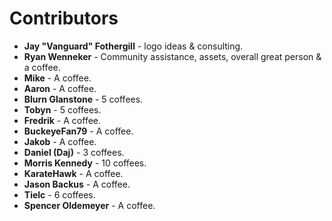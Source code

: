 # Contributors
* **Jay "Vanguard" Fothergill** - logo ideas & consulting.
* **Ryan Wenneker** - Community assistance, assets, overall great person & a coffee.
* **Mike** - A coffee.
* **Aaron** - A coffee.
* **Blurn Glanstone** - 5 coffees.
* **Tobyn** - 5 coffees.
* **Fredrik** - A coffee.
* **BuckeyeFan79** - A coffee.
* **Jakob** - A coffee.
* **Daniel (Daj)** - 3 coffees.
* **Morris Kennedy** - 10 coffees.
* **KarateHawk** - A coffee.
* **Jason Backus** - A coffee.
* **Tielc** - 6 coffees.
* **Spencer Oldemeyer** - A coffee.
